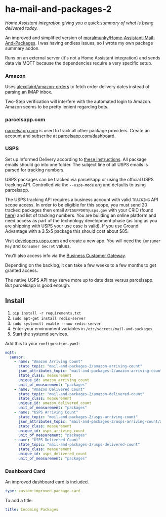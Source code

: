 # ha-mail-and-packages-2

_Home Assistant integration giving you a quick summary of what is being delivered today._

An improved and simplified version
of [moralmunky/Home-Assistant-Mail-And-Packages](https://github.com/moralmunky/Home-Assistant-Mail-And-Packages). I was
having endless issues, so I wrote my own package summary addon.

Runs on an external server (it's not a Home Assistant integration) and sends data via MQTT
because the dependencies require a very specific setup.

### Amazon

Uses [alexdlaird/amazon-orders](https://github.com/alexdlaird/amazon-orders) to fetch order delivery dates instead of
parsing an IMAP inbox.

Two-Step verification will interfere with the automated login to Amazon. Amazon seems to be pretty lenient regarding
bots.

### parcelsapp.com

[parcelsapp.com](https://parcelsapp.com) is used to track all other package providers. Create an account and subscribe
at [parcelsapp.com/dashboard](https://parcelsapp.com/dashboard).

### USPS

Set up Informed Delivery according
to [these instructions](https://github.com/moralmunky/Home-Assistant-Mail-And-Packages/wiki/Supported-Shipper-Requirements).
All package emails should go into one folder. The subject line of all USPS emails is parsed for tracking numbers.

USPS packages can be tracked via parcelsapp or using the official USPS tracking API. Controlled via the `--usps-mode`
arg and defaults to using parcelsapp.

The USPS tracking API requires a business account with valid `TRACKING` API scope access. In order to be eligible for
this scope, you must send 20 tracked packages then email `APISUPPORT@usps.gov` with your CRID 
(found [here](https://developers.usps.com/user)) and list of tracking numbers. You are building an online platform and
need access as part of the technology development phase (as long as you are shipping with USPS your use case is valid).
If you use Ground Advantage with a 3.5x5 package this should cost about $85.

Visit [developers.usps.com](https://developers.usps.com) and create a new app. You will need the `Consumer Key` and
`Consumer Secret` values.

You'll also access info via the [Business Customer Gateway](https://gateway.usps.com/eAdmin/view/signin). 

Depending on the backlog, it can take a few weeks to a few months to get granted access.

The native USPS API may serve more up to date data versus parcelsapp. But parcelsapp is good enough.

## Install

1. `pip install -r requirements.txt`
2. `sudo apt-get install redis-server`
3. `sudo systemctl enable --now redis-server`
4. Enter your environment variables in `/etc/secrets/mail-and-packages`.
5. Start the systemd services.

Add this to your `configuration.yaml`:

```yaml
mqtt:
  sensor:
    - name: "Amazon Arriving Count"
      state_topic: "mail-and-packages-2/amazon-arriving-count"
      json_attributes_topic: "mail-and-packages-2/amazon-arriving-count/attributes"
      state_class: measurement
      unique_id: amazon_arriving_count
      unit_of_measurement: "packages"
    - name: "Amazon Delivered Count"
      state_topic: "mail-and-packages-2/amazon-delivered-count"
      state_class: measurement
      unique_id: amazon_delivered_count
      unit_of_measurement: "packages"
    - name: "USPS Arriving Count"
      state_topic: "mail-and-packages-2/usps-arriving-count"
      json_attributes_topic: "mail-and-packages-2/usps-arriving-count/attributes"
      state_class: measurement
      unique_id: usps_arriving_count
      unit_of_measurement: "packages"
    - name: "USPS Delivered Count"
      state_topic: "mail-and-packages-2/usps-delivered-count"
      state_class: measurement
      unique_id: usps_delivered_count
      unit_of_measurement: "packages"
```

### Dashboard Card

An improved dashboard card is included.

```yaml
type: custom:improved-package-card
```

To add a title:

```yaml
title: Incoming Packages
```
